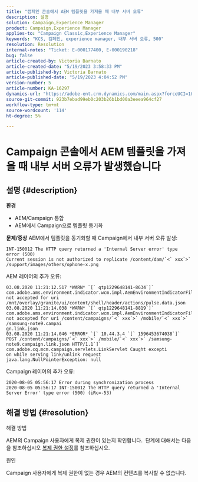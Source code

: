 ```yaml
---
title: "캠페인 콘솔에서 AEM 템플릿을 가져올 때 내부 서버 오류"
description: 설명
solution: Campaign,Experience Manager
product: Campaign,Experience Manager
applies-to: "Campaign Classic,Experience Manager"
keywords: "KCS, 캠페인, experience manager, 내부 서버 오류, 500"
resolution: Resolution
internal-notes: "Ticket: E-000177400, E-000190218"
bug: false
article-created-by: Victoria Barnato
article-created-date: "5/19/2023 3:58:33 PM"
article-published-by: Victoria Barnato
article-published-date: "5/19/2023 4:04:52 PM"
version-number: 5
article-number: KA-16297
dynamics-url: "https://adobe-ent.crm.dynamics.com/main.aspx?forceUCI=1&pagetype=entityrecord&etn=knowledgearticle&id=a4afe8fb-5df6-ed11-8848-6045bd0065b6"
source-git-commit: 923b7ebad99eb0c203b26b1bd00a3eeea964cf27
workflow-type: tm+mt
source-wordcount: '114'
ht-degree: 5%

---
```


# Campaign 콘솔에서 AEM 템플릿을 가져올 때 내부 서버 오류가 발생했습니다

## 설명 {#description}

<b>환경</b>
- AEM/Campaign 통합
- AEM에서 Campaign으로 템플릿 동기화

<b>문제/증상</b>
AEM에서 템플릿을 동기화할 때 Campaign에서 내부 서버 오류 발생:


```
INT-150012 The HTTP query returned a 'Internal Server error' type error (500)
Current session is not authorized to replicate /content/dam/`<` xxx`>` /support/images/others/ophone-x.png
```


AEM 레이어의 추가 오류:


```
03.08.2020 11:21:12.517 *WARN* `[` qtp1229648141-8634`]`  com.adobe.ams.environment.indicator.wcm.impl.AemEnvironmentIndicatorFilter not accepted for uri /mnt/overlay/granite/ui/content/shell/header/actions/pulse.data.json
03.08.2020 11:21:14.038 *WARN* `[` qtp1229648141-8819`]`  com.adobe.ams.environment.indicator.wcm.impl.AemEnvironmentIndicatorFilter not accepted for uri /content/campaigns/`<` xxx`>` /mobile/`<` xxx`>` /samsung-note9.campai
gn.link.json
03.08.2020 11:21:14.046 *ERROR* `[` 10.44.3.4 `[` 1596453674038`]`  POST /content/campaigns/`<` xxx`>` /mobile/`<` xxx`>` /samsung-note9.campaign.link.json HTTP/1.1`]`  com.adobe.cq.mcm.campaign.servlets.LinkServlet Caught excepti
on while serving link/unlink request
java.lang.NullPointerException: null
```


Campaign 레이어의 추가 오류:


```
2020-08-05 05:56:17 Error during synchronization process
2020-08-05 05:56:17 INT-150012 The HTTP query returned a 'Internal Server Error' type error (500) (iRc=-53)
```





## 해결 방법 {#resolution}


해결 방법

AEM의 Campaign 사용자에게 복제 권한이 있는지 확인합니다.  단계에 대해서는 다음을 참조하십시오 [복제 권한 설정](https://experienceleague.adobe.com/docs/experience-manager-65/administering/security/security.html?lang=en#setting-replication-privileges)를 참조하십시오.

원인

Campaign 사용자에게 복제 권한이 없는 경우 AEM의 컨텐츠를 복사할 수 없습니다.


